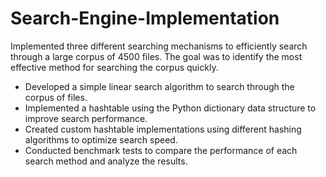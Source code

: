 # Search-Engine-Implementation

Implemented three different searching mechanisms to efficiently search through a large corpus of 4500 files. The goal was to identify the most effective method for searching the corpus quickly.

- Developed a simple linear search algorithm to search through the corpus of files.
- Implemented a hashtable using the Python dictionary data structure to improve search performance.
- Created custom hashtable implementations using different hashing algorithms to optimize search speed.
- Conducted benchmark tests to compare the performance of each search method and analyze the results.
